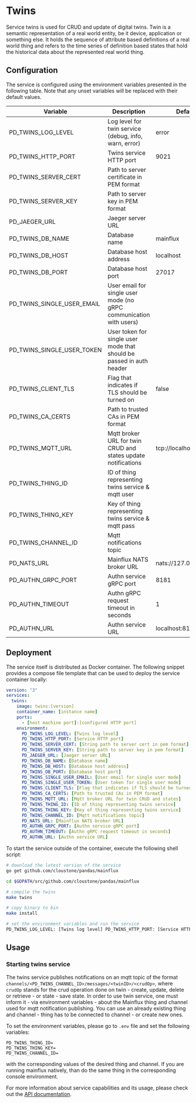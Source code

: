 # Twins

Service twins is used for CRUD and update of digital twins. Twin is a semantic
representation of a real world entity, be it device, application or something
else. It holds the sequence of attribute based definitions of a real world thing
and refers to the time series of definition based states that hold the
historical data about the represented real world thing.

## Configuration

The service is configured using the environment variables presented in the
following table. Note that any unset variables will be replaced with their
default values.

| Variable                   | Description                                                          | Default               |
|----------------------------|----------------------------------------------------------------------|-----------------------|
| PD_TWINS_LOG_LEVEL         | Log level for twin service (debug, info, warn, error)                | error                 |
| PD_TWINS_HTTP_PORT         | Twins service HTTP port                                              | 9021                  |
| PD_TWINS_SERVER_CERT       | Path to server certificate in PEM format                             |                       |
| PD_TWINS_SERVER_KEY        | Path to server key in PEM format                                     |                       |
| PD_JAEGER_URL              | Jaeger server URL                                                    |                       |
| PD_TWINS_DB_NAME           | Database name                                                        | mainflux              |
| PD_TWINS_DB_HOST           | Database host address                                                | localhost             |
| PD_TWINS_DB_PORT           | Database host port                                                   | 27017                 |
| PD_TWINS_SINGLE_USER_EMAIL | User email for single user mode (no gRPC communication with users)   |                       |
| PD_TWINS_SINGLE_USER_TOKEN | User token for single user mode that should be passed in auth header |                       |
| PD_TWINS_CLIENT_TLS        | Flag that indicates if TLS should be turned on                       | false                 |
| PD_TWINS_CA_CERTS          | Path to trusted CAs in PEM format                                    |                       |
| PD_TWINS_MQTT_URL          | Mqtt broker URL for twin CRUD and states update notifications        | tcp://localhost:1883  |
| PD_TWINS_THING_ID          | ID of thing representing twins service & mqtt user                   |                       |
| PD_TWINS_THING_KEY         | Key of thing representing twins service & mqtt pass                  |                       |
| PD_TWINS_CHANNEL_ID        | Mqtt notifications topic                                             |                       |
| PD_NATS_URL                | Mainflux NATS broker URL                                             | nats://127.0.0.1:4222 |
| PD_AUTHN_GRPC_PORT         | Authn service gRPC port                                              | 8181                  |
| PD_AUTHN_TIMEOUT           | Authn gRPC request timeout in seconds                                | 1                     |
| PD_AUTHN_URL               | Authn service URL                                                    | localhost:8181        |

## Deployment

The service itself is distributed as Docker container. The following snippet
provides a compose file template that can be used to deploy the service container
locally:

```yaml
version: "3"
services:
  twins:
    image: twins:[version]
    container_name: [instance name]
    ports:
      - [host machine port]:[configured HTTP port]
    environment:
      PD_TWINS_LOG_LEVEL: [Twins log level]
      PD_TWINS_HTTP_PORT: [Service HTTP port]
      PD_TWINS_SERVER_CERT: [String path to server cert in pem format]
      PD_TWINS_SERVER_KEY: [String path to server key in pem format]
      PD_JAEGER_URL: [Jaeger server URL]
      PD_TWINS_DB_NAME: [Database name]
      PD_TWINS_DB_HOST: [Database host address]
      PD_TWINS_DB_PORT: [Database host port]
      PD_TWINS_SINGLE_USER_EMAIL: [User email for single user mode]
      PD_TWINS_SINGLE_USER_TOKEN: [User token for single user mode]
      PD_TWINS_CLIENT_TLS: [Flag that indicates if TLS should be turned on]
      PD_TWINS_CA_CERTS: [Path to trusted CAs in PEM format]
      PD_TWINS_MQTT_URL: [Mqtt broker URL for twin CRUD and states]
      PD_TWINS_THING_ID: [ID of thing representing twins service]
      PD_TWINS_THING_KEY: [Key of thing representing twins service]
      PD_TWINS_CHANNEL_ID: [Mqtt notifications topic]
      PD_NATS_URL: [Mainflux NATS broker URL]
      PD_AUTHN_GRPC_PORT: [Authn service gRPC port]
      PD_AUTHN_TIMEOUT: [Authn gRPC request timeout in seconds]
      PD_AUTHN_URL: [Authn service URL]
```

To start the service outside of the container, execute the following shell script:

```bash
# download the latest version of the service
go get github.com/cloustone/pandas/mainflux

cd $GOPATH/src/github.com/cloustone/pandas/mainflux

# compile the twins
make twins

# copy binary to bin
make install

# set the environment variables and run the service
PD_TWINS_LOG_LEVEL: [Twins log level] PD_TWINS_HTTP_PORT: [Service HTTP port] PD_TWINS_SERVER_CERT: [String path to server cert in pem format] PD_TWINS_SERVER_KEY: [String path to server key in pem format] PD_JAEGER_URL: [Jaeger server URL] PD_TWINS_DB_NAME: [Database name] PD_TWINS_DB_HOST: [Database host address] PD_TWINS_DB_PORT: [Database host port] PD_TWINS_SINGLE_USER_EMAIL: [User email for single user mode] PD_TWINS_SINGLE_USER_TOKEN: [User token for single user mode] PD_TWINS_CLIENT_TLS: [Flag that indicates if TLS should be turned on] PD_TWINS_CA_CERTS: [Path to trusted CAs in PEM format] PD_TWINS_MQTT_URL: [Mqtt broker URL for twin CRUD and states] PD_TWINS_THING_ID: [ID of thing representing twins service] PD_TWINS_THING_KEY: [Key of thing representing twins service] PD_TWINS_CHANNEL_ID: [Mqtt notifications topic] PD_NATS_URL: [Mainflux NATS broker URL] PD_AUTHN_GRPC_PORT: [Authn service gRPC port] PD_AUTHN_TIMEOUT: [Authn gRPC request timeout in seconds] PD_AUTHN_URL: [Authn service URL] $GOBIN/mainflux-twins
```

## Usage

### Starting twins service

The twins service publishes notifications on an mqtt topic of the format
`channels/<PD_TWINS_CHANNEL_ID>/messages/<twinID>/<crudOp>`, where `crudOp`
stands for the crud operation done on twin - create, update, delete or
retrieve - or state - save state. In order to use twin service, one must
inform it - via environment variables - about the Mainflux thing and
channel used for mqtt notification publishing. You can use an already existing
thing and channel - thing has to be connected to channel - or create new ones.

To set the environment variables, please go to `.env` file and set the following
variables:

```
PD_TWINS_THING_ID=
PD_TWINS_THING_KEY=
PD_TWINS_CHANNEL_ID=
```

with the corresponding values of the desired thing and channel. If you are
running mainflux natively, than do the same thing in the corresponding console
environment.

For more information about service capabilities and its usage, please check out
the [API documentation](swagger.yaml).

[doc]: http://mainflux.readthedocs.io

